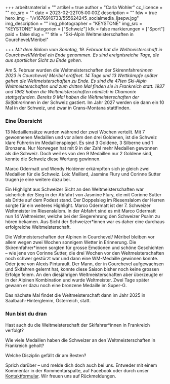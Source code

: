 +++
arbeitsmaterial = ""
artikel = true
author = "Carla Wohler"
cc_licence = ""
cc_src = ""
date = 2023-02-22T05:00:00Z
description = ""
fdw = true
hero_img = "/v1676916733/555624245_socialmedia_ljsepw.jpg"
img_description = ""
img_photographer = "KEYSTONE"
img_src = "KEYSTONE"
kategorien = ["Schweiz"]
kfk = false
markierungen = ["Sport"]
paid = false
slug = ""
title = "Ski-Alpin Weltmeisterschaften in Courchevel/Méribel"

+++
_Mit dem Slalom vom Sonntag, 19. Februar hat die Weltmeisterschaft in Courchevel/Méribel ein Ende genommen. Es sind ereignisreiche Tage, die aus sportlicher Sicht zu Ende gehen._

Am 5. Februar wurden die Weltmeisterschaften der Skirennfahrer*innen 2023 in Courchevel/ Méribel eröffnet. 14 Tage und 13 Wettkämpfe später gehen die Weltmeisterschaften zu Ende. Es sind die 47ten Ski-Alpin Weltmeisterschaften und zum dritten Mal finden sie in Frankreich statt. 1937 und 1962 haben die Weltmeisterschaften nämlich in Chamonix stattgefunden. Bereits 9 Mal haben die Weltmeisterschaften der Skifahrer*innen in der Schweiz gastiert. Im Jahr 2027 werden sie dann ein 10 Mal in der Schweiz, und zwar in Crans-Montana stattfinden.

### Eine Übersicht

13 Medaillensätze wurden während der zwei Wochen verteilt. Mit 7 gewonnenen Medaillen und vor allem den drei Goldenen, ist die Schweiz klare Führerin im Medaillenspiegel. Es sind 3 Goldene, 3 Silberne und 1 Bronzene. Nur Norwegen hat mit 9 in der Zahl mehr Medaillen gewonnen als die Schweiz. Doch weil es von den 9 Medaillen nur 2 Goldene sind, konnte die Schweiz diese Wertung gewinnen.

Marco Odermatt und Wendy Holdener erkämpften sich je gleich zwei Medaillen für die Schweiz. Loic Meillard, Jasmine Flury und Corinne Sutter trugen je eine weitere dazu bei.

Ein Highlight aus Schweizer Sicht an den Weltmeisterschaften war sicherlich der Sieg in der Abfahrt von Jasmine Flury, die mit Corinne Sutter als Dritte auf dem Podest stand. Der Doppelsieg im Riesenslalom der Herren sorgte für ein weiteres Highlight. Marco Odermatt ist der 7. Schweizer Weltmeister im Riesenslalom. In der Abfahrt sind es mit Marco Odermatt nun 14 Weltmeister, welche bei der Siegerehrung den Schweizer Psalm zu hören bekamen. Aus Sicht der Schweizer*innen war es daher eine durchaus erfolgreiche Weltmeisterschaft.

Die Weltmeisterschaften der Alpinen in Courchevel/ Méribel bleiben vor allem wegen zwei Wochen sonnigem Wetter in Erinnerung. Die Skirennfahrer*innen sorgten für grosse Emotionen und schöne Geschichten – wie jene von Corinne Sutter, die drei Wochen vor den Weltmeisterschaften noch schwer gestürzt war und dann eine WM-Medaille gewinnen konnte. Oder jene von Alexis Pinturault. Der Mann, der in Courchevel aufgewachsen und Skifahren gelernt hat, konnte diese Saison bisher noch keine grossen Erfolge feiern. An den diesjährigen Weltmeisterschaften aber überzeugte er in der Alpinen Kombination und wurde Weltmeister. Zwei Tage später gewann er dazu noch eine bronzene Medaille im Super-G.

Das nächste Mal findet die Weltmeisterschaft dann im Jahr 2025 in Saalbach-Hinterglemm, Österreich, statt.

### Nun bist du dran

Hast auch du die Weltmeisterschaft der Skifahrer*innen in Frankreich verfolgt?

Wie viele Medaillen haben die Schweizer an den Weltmeisterschaften in Frankreich geholt?

Welche Disziplin gefällt dir am Besten?

Sprich darüber – und melde dich doch auch bei uns. Entweder mit einem Kommentar in der Kommentarspalte, auf Facebook oder durch unser [Kontaktformular](https://www.chinderzytig.ch/kontakt/). Wir freuen uns auf Rückmeldungen.